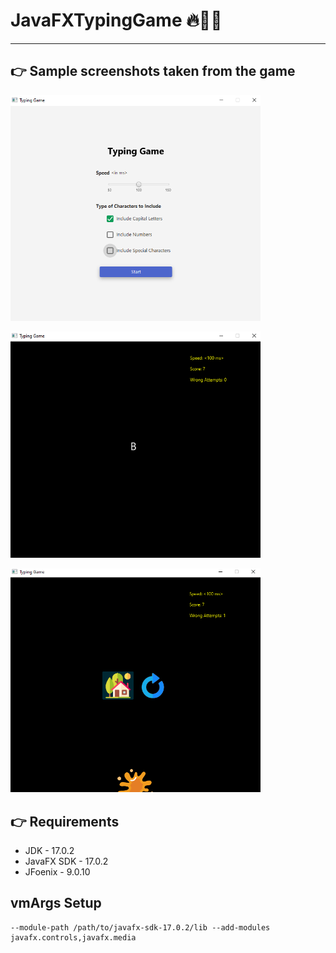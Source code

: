 # JavaFXTypingGame 🔥🤘🚀

---

## 👉 Sample screenshots taken from the game

<img src="screenshots/home.png" alt="Home - Screen" width="400"/><br>

<img src="screenshots/playing.png" alt="Playing - Screen" width="400"/><br>

<img src="screenshots/game_over.png" alt="Game Over - Screen" width="400"/><br>

## 👉 Requirements

- JDK - 17.0.2
- JavaFX SDK - 17.0.2
- JFoenix - 9.0.10

## vmArgs Setup

```
--module-path /path/to/javafx-sdk-17.0.2/lib --add-modules javafx.controls,javafx.media
```
